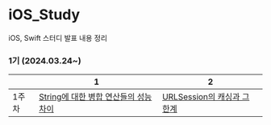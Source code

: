 # iOS_Study
iOS, Swift 스터디 발표 내용 정리

### 1기 (2024.03.24~)
|  | 1 | 2 |
| -- | -- | -- |
| 1주차 | [String에 대한 병합 연산들의 성능 차이](https://github.com/ericKwon95/iOS_Study/blob/main/1%EA%B8%B0/1%EC%A3%BC%EC%B0%A8/String%EC%97%90%20%EB%8C%80%ED%95%9C%20%EB%B3%91%ED%95%A9%20%EC%97%B0%EC%82%B0%EB%93%A4%EC%9D%98%20%EC%84%B1%EB%8A%A5%20%EC%B0%A8%EC%9D%B4.md) | [URLSession의 캐싱과 그 한계](https://github.com/ericKwon95/iOS_Study/blob/main/1%EA%B8%B0/1%EC%A3%BC%EC%B0%A8/URLSession%EC%9D%98%20%EC%BA%90%EC%8B%B1%EA%B3%BC%20%EA%B7%B8%20%ED%95%9C%EA%B3%84.md) |
